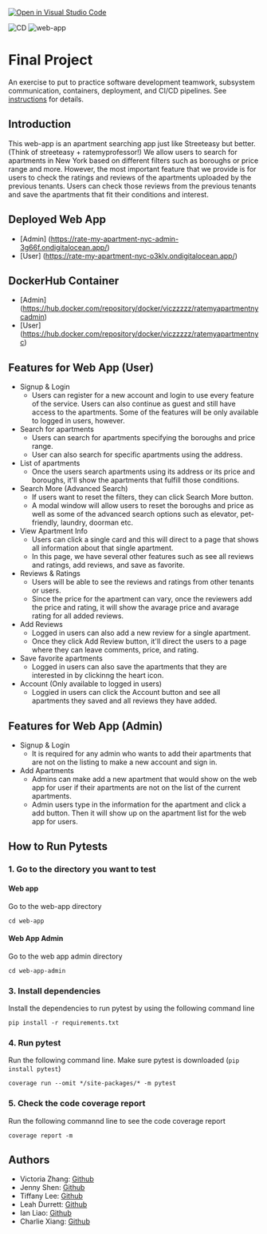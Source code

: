 [![Open in Visual Studio Code](https://classroom.github.com/assets/open-in-vscode-c66648af7eb3fe8bc4f294546bfd86ef473780cde1dea487d3c4ff354943c9ae.svg)](https://classroom.github.com/online_ide?assignment_repo_id=9569051&assignment_repo_type=AssignmentRepo)

![CD](https://github.com/software-students-fall2022/final-project-project5-team4/actions/workflows/docker-image.yml/badge.svg)
![web-app](https://github.com/software-students-fall2022/final-project-project5-team4/actions/workflows/web-app.yml/badge.svg)

# Final Project

An exercise to put to practice software development teamwork, subsystem communication, containers, deployment, and CI/CD pipelines. See [instructions](./instructions.md) for details.

## Introduction

This web-app is an apartment searching app just like Streeteasy but better. (Think of streeteasy + ratemyprofessor!) We allow users to search for apartments in New York based on different filters such as boroughs or price range and more. However, the most important feature that we provide is for users to check the ratings and reviews of the apartments uploaded by the previous tenants. Users can check those reviews from the previous tenants and save the apartments that fit their conditions and interest.

## Deployed Web App

- [Admin] (https://rate-my-apartment-nyc-admin-3g66f.ondigitalocean.app/)
- [User] (https://rate-my-apartment-nyc-o3klv.ondigitalocean.app/)

## DockerHub Container

- [Admin] (https://hub.docker.com/repository/docker/viczzzzz/ratemyapartmentnycadmin)
- [User] (https://hub.docker.com/repository/docker/viczzzzz/ratemyapartmentnyc)

## Features for Web App (User)

- Signup & Login
  - Users can register for a new account and login to use every feature of the service. Users can also continue as guest and still have access to the apartments. Some of the features will be only available to logged in users, however.
- Search for apartments
  - Users can search for apartments specifying the boroughs and price range.
  - User can also search for specific apartments using the address.
- List of apartments
  - Once the users search apartments using its address or its price and boroughs, it'll show the apartments that fulfill those conditions.
- Search More (Advanced Search)
  - If users want to reset the filters, they can click Search More button.
  - A modal window will allow users to reset the boroughs and price as well as some of the advanced search options such as elevator, pet-friendly, laundry, doorman etc.
- View Apartment Info
  - Users can click a single card and this will direct to a page that shows all information about that single apartment.
  - In this page, we have several other features such as see all reviews and ratings, add reviews, and save as favorite.
- Reviews & Ratings
  - Users will be able to see the reviews and ratings from other tenants or users.
  - Since the price for the apartment can vary, once the reviewers add the price and rating, it will show the avarage price and avarage rating for all added reviews.
- Add Reviews
  - Logged in users can also add a new review for a single apartment.
  - Once they click Add Review button, it'll direct the users to a page where they can leave comments, price, and rating.
- Save favorite apartments
  - Logged in users can also save the apartments that they are interested in by clickinng the heart icon.
- Account (Only available to logged in users)
  - Loggied in users can click the Account button and see all apartments they saved and all reviews they have added.

## Features for Web App (Admin)

- Signup & Login
  - It is required for any admin who wants to add their apartments that are not on the listing to make a new account and sign in.
- Add Apartments
  - Admins can make add a new apartment that would show on the web app for user if their apartments are not on the list of the current apartments.
  - Admin users type in the information for the apartment and click a add button. Then it will show up on the apartment list for the web app for users.

## How to Run Pytests

### 1. Go to the directory you want to test

#### Web app

Go to the web-app directory

```
cd web-app
```

#### Web App Admin

Go to the web app admin directory

```
cd web-app-admin
```

### 3. Install dependencies

Install the dependencies to run pytest by using the following command line

```
pip install -r requirements.txt
```

### 4. Run pytest

Run the following command line. Make sure pytest is downloaded (`pip install pytest`)

```
coverage run --omit */site-packages/* -m pytest
```

### 5. Check the code coverage report

Run the following commannd line to see the code coverage report

```
coverage report -m
```

## Authors

- Victoria Zhang: [Github](https://github.com/Ruixi-Zhang)
- Jenny Shen: [Github](https://github.com/JennyShen10792)
- Tiffany Lee: [Github](https://github.com/les5185)
- Leah Durrett: [Github](https://github.com/howtofly-lab)
- Ian Liao: [Github](https://github.com/ian-Liaozy)
- Charlie Xiang: [Github](https://github.com/xiang-charlie)
